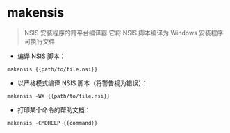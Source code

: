# makensis

> NSIS 安装程序的跨平台编译器
> 它将 NSIS 脚本编译为 Windows 安装程序可执行文件

- 编译 NSIS 脚本：

`makensis {{path/to/file.nsi}}`

- 以严格模式编译 NSIS 脚本（将警告视为错误）：

`makensis -WX {{path/to/file.nsi}}`

- 打印某个命令的帮助文档：

`makensis -CMDHELP {{command}}`

[#]: contributors: ([潘潘]，[蔚然])